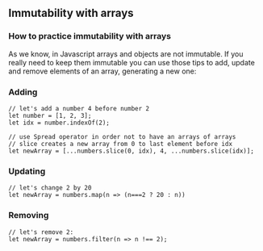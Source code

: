 ## Immutability with arrays

### How to practice immutability with arrays 

As we know, in Javascript arrays and objects are not immutable. If you really need to keep them immutable you can use those tips to add, update and remove elements of an array, generating a new one:

### Adding
```
// let's add a number 4 before number 2
let number = [1, 2, 3];
let idx = number.indexOf(2);

// use Spread operator in order not to have an arrays of arrays
// slice creates a new array from 0 to last element before idx
let newArray = [...numbers.slice(0, idx), 4, ...numbers.slice(idx)];
```

### Updating
```
// let's change 2 by 20
let newArray = numbers.map(n => (n===2 ? 20 : n))
```

### Removing
```
// let's remove 2:
let newArray = numbers.filter(n => n !== 2);
```
